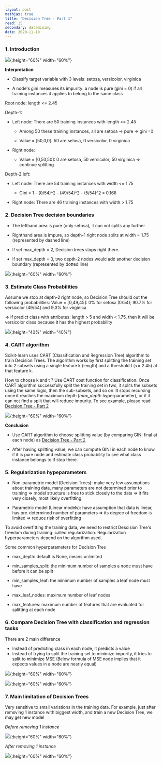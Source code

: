 ```yaml
---
layout: post
mathjax: true
title: "Decision Tree - Part 1"
read: 15
secondary: datamining
date: 2020-11-18
---
```


### 1. Introduction

![](/sources/datamining-decision-tree-1.png){:height="60%" width="60%"}

**Interpretation**

+ Classify target variable with 3 levels: setosa, versicolor, virginica
  
+ A node's gini measures its impurity: a node is pure (gini = 0) if all training instances it applies to belong to the same class

Root node: length <= 2.45

Depth-1:
+ Left node: There are 50 training instances with length <= 2.45
  
  + Among 50 these training instances, all are setosa => pure => gini =0
  
  + Value = [50,0,0]: 50 are setosa, 0 versicolor, 0 virginica
  
+ Right node: 

  + Value = [0,50,50]: 0 are setosa, 50 versicolor, 50 virginica => continue splitting
  
Depth-2 left:

+ Left node: There are 54 training instances with width <= 1.75
  
  + Gini = 1 - (0/54)^2 - (49/54)^2 - (5/54)^2 = 0.168
  
+ Right node: There are 46 training instances with width > 1.75

### 2. Decision Tree decision boundaries

- The lefthand area is pure (only setosa), it can not splits any further
  
- Righthand area is impure, so depth-1 right node splits at width = 1.75 (represented by dashed line)
  
- If set max_depth = 2, Decision trees stops right there.
  
- If set max_depth = 3, two depth-2 nodes would add another decision boundary (represented by dotted line)
  
![](/sources/datamining-decision-tree-2.png){:height="60%" width="60%"}

### 3. Estimate Class Probabilities 

Assume we stop at depth-2 right node, so Decision Tree should out the following probabilities: Value = [0,49,45]: 0% for setosa (0/54); 90.7% for versicolor (49/54) and 9.3% for virginica 

=> If predict class with attributes: length > 5 and width < 1.75, then it will be versicolor class because it has the highest probability

![](/sources/datamining-decision-tree-3.png){:height="40%" width="40%"}

### 4. CART algorithm

Scikit-learn uses CART (Classification and Regression Tree) algorithm to train Decision Trees. The algorithm works by first splitting the training set into 2 subsets using a single feature k (length) and a threshold t (<= 2.45) at that feature k. 

How to choose k and t ? Use CART cost function for classification. Once CART algorithm successfully split the training set in two, it splits the subsets using the same logic, then the sub-subsets, and so on. It stops recursing once it reaches the maximum depth (*max_depth* hyperparameter), or if it can not find a split that will reduce impurity. To see example, please read [Decision Tree - Part 2](2011-11-11-Decision-Tree.md)

![](/sources/datamining-decision-tree-4.png){:height="60%" width="60%"}

**Conclusion**

+ Use CART algorithm to choose splitting value (by comparing GINI final at each node) as [Decision Tree - Part 2](2011-11-11-Decision-Tree.md)
  
+ After having splitting value, we can compute GINI in each node to know if it is pure node and estimate class probability to see what class instance belongs to if stop there. 

### 5. Regularization hypeparameters

+ Non-parametric model (Decision Trees): make very few assumptions about training data, many parameters are not determined prior to training => model structure is free to stick closely to the data => it fits very closely, most likely overfitting. 
  
+ Parametric model (Linear models): have assumption that data is linear, has pre-determined number of parameters => its degree of freedom is limited => reduce risk of overfitting

To avoid overfitting the training data, we need to restrict Descision Tree's freedom during training: called regularization. Regularization hyperparameters depend on the algorithm used. 

Some common hyperparameters for Decision Tree
+ max_depth: default is None, means unlimited
  
+ min_samples_split: the minimum number of samples a node must have before it can be split

+ min_samples_leaf: the minimum number of samples a leaf node must have 
  
+ max_leaf_nodes: maximum number of leaf nodes
  
+ max_features: maximum number of features that are evaluated for splitting at each node

### 6. Compare Decision Tree with classification and regression tasks

There are 2 main difference

- Instead of predicting class in each node, it predicts a value
- Instead of trying to split the training set to minimize impurity, it tries to split to minimize MSE (Below formula of MSE node implies that it expects values in a node are nearly equal)

![](/sources/datamining-decision-tree-5.png){:height="60%" width="60%"}

![](/sources/datamining-decision-tree-6.png){:height="60%" width="60%"}

### 7. Main limitation of Decision Trees

Very sensitive to small variations in the training data. For example, just after removing 1 instance with biggest width, and train a new Decision Tree, we may get new model

*Before removing 1 instance*

![](/sources/datamining-decision-tree-2.png){:height="60%" width="60%"}

*After removing 1 instance*

![](/sources/datamining-decision-tree-7.png){:height="60%" width="60%"}
